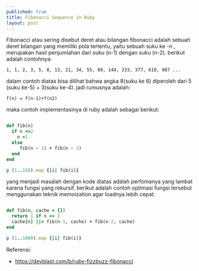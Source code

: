```yaml
---
published: true
title: Fibonacci Sequence in Ruby
layout: post
---
```


 Fibonacci atau sering disebut deret atau bilangan fibonacci adalah sebuah deret bilangan yang memiliki pola tertentu, yaitu sebuah suku ke -n , merupakan hasil penjumlahan dari suku (n-1) dengan suku (n-2). berikut adalah contohnya:

```
1, 1, 2, 3, 5, 8, 13, 21, 34, 55, 89, 144, 233, 377, 610, 987 ...
```

dalam contoh diatas bisa dilihat bahwa angka 8(suku ke 6) diperoleh dari 5 (suku ke-5) + 3(suku ke-4). jadi rumusnya adalah:

```
f(n) = f(n-1)+f(n2)
```

maka contoh implementasinya di ruby adalah sebagai berikut:

```ruby

def fib(n)
  if n <=2
    n =1
  else
     fib(n - 1) + fib(n - 2)
  end
end

p (1..150).map {|i| fib(i)} 

```

yang menjadi masalah dengan kode diatas adalah perfomanya yang lambat karena fungsi yang rekursif. berikut adalah contoh optimasi fungsi tersebut menggunakan teknik memoization agar loadnya lebih cepat:

```ruby

def fib(n, cache = {})
  return 1 if n <= 2
  cache[n] ||= fib(n-1, cache) + fib(n-2, cache)
end

p (1..1000).map {|i| fib(i)}

```

Referensi:
- https://devblast.com/b/ruby-fizzbuzz-fibonacci